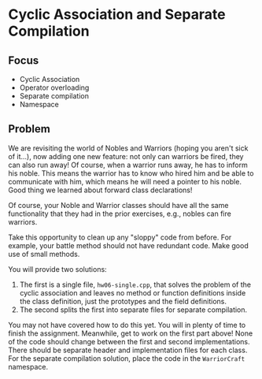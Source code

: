 # Cyclic Association and Separate Compilation

## Focus
- Cyclic Association
- Operator overloading
- Separate compilation
- Namespace

## Problem
We are revisiting the world of Nobles and Warriors (hoping you aren't sick of it...), now adding one new feature: not only can warriors be fired, they can also run away! Of course, when a warrior runs away, he has to inform his noble. This means the warrior has to know who hired him and be able to communicate with him, which means he will need a pointer to his noble. Good thing we learned about forward class declarations!

Of course, your Noble and Warrior classes should have all the same functionality that they had in the prior exercises, e.g., nobles can fire warriors.

Take this opportunity to clean up any "sloppy" code from before. For example, your battle method should not have redundant code. Make good use of small methods.

You will provide two solutions:
1. The first is a single file, `hw06-single.cpp`, that solves the problem of the cyclic association and leaves no method or function definitions inside the class definition, just the prototypes and the field definitions.
2. The second splits the first into separate files for separate compilation.

You may not have covered how to do this yet. You will in plenty of time to finish the assignment. Meanwhile, get to work on the first part above! None of the code should change between the first and second implementations. There should be separate header and implementation files for each class. For the separate compilation solution, place the code in the `WarriorCraft` namespace.
